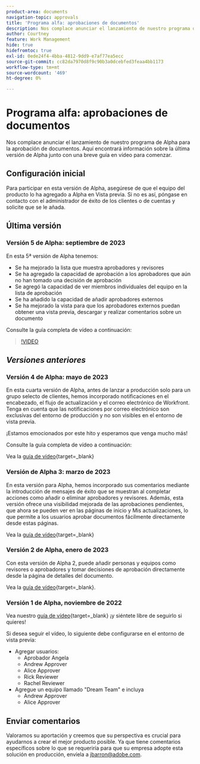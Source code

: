 ```yaml
---
product-area: documents
navigation-topic: approvals
title: 'Programa alfa: aprobaciones de documentos'
description: Nos complace anunciar el lanzamiento de nuestro programa de Alpha para la aprobación de documentos. Aquí encontrará información sobre la última versión de Alpha junto con una breve guía en vídeo para comenzar.
author: Courtney
feature: Work Management
hide: true
hidefromtoc: true
exl-id: 0ede24f4-4bba-4812-9dd9-e7af77ea5ecc
source-git-commit: cc82da7970d8f9c90b3a0dcebfed3feaa4bb1173
workflow-type: tm+mt
source-wordcount: '469'
ht-degree: 0%

---
```


# Programa alfa: aprobaciones de documentos

Nos complace anunciar el lanzamiento de nuestro programa de Alpha para la aprobación de documentos. Aquí encontrará información sobre la última versión de Alpha junto con una breve guía en vídeo para comenzar.

## Configuración inicial

Para participar en esta versión de Alpha, asegúrese de que el equipo del producto lo ha agregado a Alpha en Vista previa. Si no es así, póngase en contacto con el administrador de éxito de los clientes o de cuentas y solicite que se le añada.

## Última versión

### Versión 5 de Alpha: septiembre de 2023

En esta 5ª versión de Alpha tenemos:

* Se ha mejorado la lista que muestra aprobadores y revisores
* Se ha agregado la capacidad de aprobación a los aprobadores que aún no han tomado una decisión de aprobación
* Se agregó la capacidad de ver miembros individuales del equipo en la lista de aprobación
* Se ha añadido la capacidad de añadir aprobadores externos
* Se ha mejorado la vista para que los aprobadores externos puedan obtener una vista previa, descargar y realizar comentarios sobre un documento

Consulte la guía completa de vídeo a continuación:

>[!VIDEO](https://video.tv.adobe.com/v/3424613/)

## _Versiones anteriores_

### Versión 4 de Alpha: mayo de 2023

En esta cuarta versión de Alpha, antes de lanzar a producción solo para un grupo selecto de clientes, hemos incorporado notificaciones en el encabezado, el flujo de actualización y el correo electrónico de Workfront. Tenga en cuenta que las notificaciones por correo electrónico son exclusivas del entorno de producción y no son visibles en el entorno de vista previa. <!--If you're interested in having this release implemented in your production environment on June 14th, please reach out to me directly at jbarron@adobe.com.-->

¡Estamos emocionados por este hito y esperamos que venga mucho más!

Consulte la guía completa de vídeo a continuación:

Vea la [guía de vídeo](https://video.tv.adobe.com/v/3420094/){target=_blank}

### Versión de Alpha 3: marzo de 2023

En esta versión para Alpha, hemos incorporado sus comentarios mediante la introducción de mensajes de éxito que se muestran al completar acciones como añadir o eliminar aprobadores y revisores. Además, esta versión ofrece una visibilidad mejorada de las aprobaciones pendientes, que ahora se pueden ver en las páginas de inicio y Mis actualizaciones, lo que permite a los usuarios aprobar documentos fácilmente directamente desde estas páginas.

Vea la [guía de vídeo](https://video.tv.adobe.com/v/3417854/){target=_blank}

### Versión 2 de Alpha, enero de 2023

Con esta versión de Alpha 2, puede añadir personas y equipos como revisores o aprobadores y tomar decisiones de aprobación directamente desde la página de detalles del documento.

Vea la [guía de vídeo](https://video.tv.adobe.com/v/3413941){target=_blank}.

### Versión 1 de Alpha, noviembre de 2022

Vea nuestro [guía de vídeo](https://video.tv.adobe.com/v/3412837){target=_blank} ¡y siéntete libre de seguirlo si quieres!

Si desea seguir el vídeo, lo siguiente debe configurarse en el entorno de vista previa:

* Agregar usuarios:
   * Aprobador Angela
   * Andrew Approver
   * Alice Approver
   * Rick Reviewer
   * Rachel Reviewer
* Agregue un equipo llamado &quot;Dream Team&quot; e incluya
   * Andrew Approver
   * Alice Approver

## Enviar comentarios

Valoramos su aportación y creemos que su perspectiva es crucial para ayudarnos a crear el mejor producto posible. Ya que tiene comentarios específicos sobre lo que se requeriría para que su empresa adopte esta solución en producción, envíela a [jbarron@adobe.com](mailto:jbarron@adobe.com).
